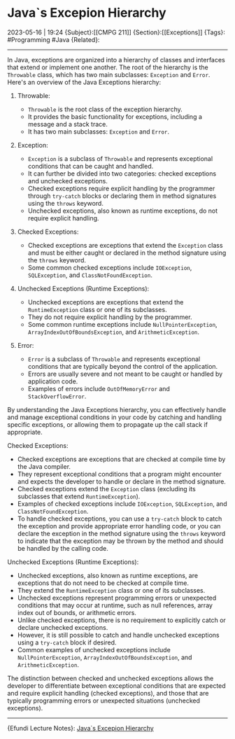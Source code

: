# Java\`s Excepion Hierarchy
2023-05-16 | 19:24
{Subject}:[[CMPG 211]]
{Section}:[[Exceptions]]
{Tags}: #Programming #Java 
{Related}:

--- 
In Java, exceptions are organized into a hierarchy of classes and interfaces that extend or implement one another. The root of the hierarchy is the `Throwable` class, which has two main subclasses: `Exception` and `Error`. Here's an overview of the Java Exceptions hierarchy:

1. Throwable:
   - `Throwable` is the root class of the exception hierarchy.
   - It provides the basic functionality for exceptions, including a message and a stack trace.
   - It has two main subclasses: `Exception` and `Error`.

2. Exception:
   - `Exception` is a subclass of `Throwable` and represents exceptional conditions that can be caught and handled.
   - It can further be divided into two categories: checked exceptions and unchecked exceptions.
   - Checked exceptions require explicit handling by the programmer through `try-catch` blocks or declaring them in method signatures using the `throws` keyword.
   - Unchecked exceptions, also known as runtime exceptions, do not require explicit handling.

3. Checked Exceptions:
   - Checked exceptions are exceptions that extend the `Exception` class and must be either caught or declared in the method signature using the `throws` keyword.
   - Some common checked exceptions include `IOException`, `SQLException`, and `ClassNotFoundException`.

4. Unchecked Exceptions (Runtime Exceptions):
   - Unchecked exceptions are exceptions that extend the `RuntimeException` class or one of its subclasses.
   - They do not require explicit handling by the programmer.
   - Some common runtime exceptions include `NullPointerException`, `ArrayIndexOutOfBoundsException`, and `ArithmeticException`.

5. Error:
   - `Error` is a subclass of `Throwable` and represents exceptional conditions that are typically beyond the control of the application.
   - Errors are usually severe and not meant to be caught or handled by application code.
   - Examples of errors include `OutOfMemoryError` and `StackOverflowError`.

By understanding the Java Exceptions hierarchy, you can effectively handle and manage exceptional conditions in your code by catching and handling specific exceptions, or allowing them to propagate up the call stack if appropriate.

Checked Exceptions:
- Checked exceptions are exceptions that are checked at compile time by the Java compiler.
- They represent exceptional conditions that a program might encounter and expects the developer to handle or declare in the method signature.
- Checked exceptions extend the `Exception` class (excluding its subclasses that extend `RuntimeException`).
- Examples of checked exceptions include `IOException`, `SQLException`, and `ClassNotFoundException`.
- To handle checked exceptions, you can use a `try-catch` block to catch the exception and provide appropriate error handling code, or you can declare the exception in the method signature using the `throws` keyword to indicate that the exception may be thrown by the method and should be handled by the calling code.

Unchecked Exceptions (Runtime Exceptions):
- Unchecked exceptions, also known as runtime exceptions, are exceptions that do not need to be checked at compile time.
- They extend the `RuntimeException` class or one of its subclasses.
- Unchecked exceptions represent programming errors or unexpected conditions that may occur at runtime, such as null references, array index out of bounds, or arithmetic errors.
- Unlike checked exceptions, there is no requirement to explicitly catch or declare unchecked exceptions.
- However, it is still possible to catch and handle unchecked exceptions using a `try-catch` block if desired.
- Common examples of unchecked exceptions include `NullPointerException`, `ArrayIndexOutOfBoundsException`, and `ArithmeticException`.

The distinction between checked and unchecked exceptions allows the developer to differentiate between exceptional conditions that are expected and require explicit handling (checked exceptions), and those that are typically programming errors or unexpected situations (unchecked exceptions).

--- 
{Efundi Lecture Notes}: [Java`s Excepion Hierarchy]()